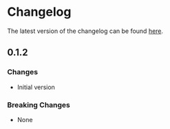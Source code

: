 # Changelog

The latest version of the changelog can be found [here](/Azure/bicep-registry-modules/blob/main/avm/ptn/azd/insights-dashboard/CHANGELOG.md).

## 0.1.2

### Changes

- Initial version

### Breaking Changes

- None
